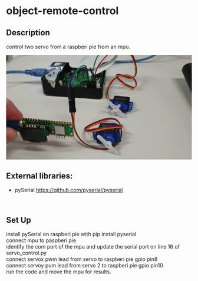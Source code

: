 # object-remote-control

## Description
control two servo from a raspberi pie from an mpu.

![Alt text](20240607_152834_2.gif)


## External  libraries: <br>
- pySerial https://github.com/pyserial/pyserial 

<br>

## Set Up
install pySerial on raspberi pie with pip install pyserial<br>
connect mpu to paspberi pie
<br>
identify the com port of the mpu and update the serial port on line 16 of servo_control.py
<br>
connect servox pwm lead from servo to raspberi pie gpio pin8
<br>
connect servoy pum lead from servo 2 to raspberi pie gpio pin10
<br>
run the code and move the mpu for results.